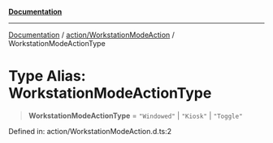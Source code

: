 [**Documentation**](../../../index.md)

***

[Documentation](../../../index.md) / [action/WorkstationModeAction](../index.md) / WorkstationModeActionType

# Type Alias: WorkstationModeActionType

> **WorkstationModeActionType** = `"Windowed"` \| `"Kiosk"` \| `"Toggle"`

Defined in: action/WorkstationModeAction.d.ts:2
